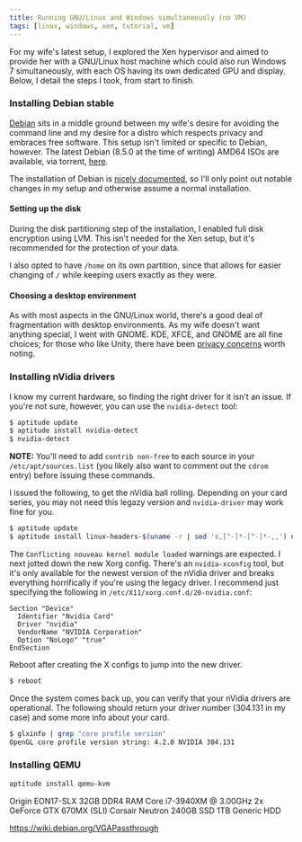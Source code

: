 ```yaml
---
title: Running GNU/Linux and Windows simultaneously (no VM)
tags: [linux, windows, xen, tutorial, vm]
---
```


For my wife's latest setup, I explored the Xen hypervisor and aimed to provide
her with a GNU/Linux host machine which could also run Windows 7
simultaneously, with each OS having its own dedicated GPU and display. Below, I
detail the steps I took, from start to finish.

### Installing Debian stable
[Debian](https://www.debian.org/) sits in a middle ground between my wife's
desire for avoiding the command line and my desire for a distro which respects
privacy and embraces free software. This setup isn't limited or specific to
Debian, however. The latest Debian (8.5.0 at the time of writing) AMD64 ISOs
are available, via torrent,
[here](http://cdimage.debian.org/debian-cd/current-live/amd64/bt-hybrid/).

The installation of Debian is [nicely documented](https://www.debian.org/releases/stable/amd64/), so I'll only point out notable changes in my setup and otherwise assume a normal installation.

#### Setting up the disk
During the disk partitioning step of the installation, I enabled full disk
encryption using LVM. This isn't needed for the Xen setup, but it's recommended
for the protection of your data.

I also opted to have `/home` on its own partition, since that allows for easier
changing of `/` while keeping users exactly as they were.

#### Choosing a desktop environment
As with most aspects in the GNU/Linux world, there's a good deal of
fragmentation with desktop environments. As my wife doesn't want anything
special, I went with GNOME. KDE, XFCE, and GNOME are all fine choices; for
those who like Unity, there have been [privacy
concerns](https://en.wikipedia.org/wiki/Unity_(user_interface)#Criticism) worth
noting.

### Installing nVidia drivers
I know my current hardware, so finding the right driver for it isn't an issue. If you're not sure, however, you can use the `nvidia-detect` tool:

```bash
$ aptitude update
$ aptitude install nvidia-detect
$ nvidia-detect
```

**NOTE:** You'll need to add `contrib non-free` to each source in your `/etc/apt/sources.list` (you likely also want to comment out the `cdrom` entry) before issuing these commands.

I issued the following, to get the nVidia ball rolling. Depending on your card series, you may not need this legazy version and `nvidia-driver` may work fine for you.

```bash
$ aptitude update
$ aptitude install linux-headers-$(uname -r | sed 's,[^-]*-[^-]*-,,') nvidia-legacy-304xx-kernel-dkms xserver-xorg-video-nvidia-legacy-304xx nvidia-support xserver-xorg-dev
```

The `Conflicting nouveau kernel module loaded` warnings are expected. I next
jotted down the new Xorg config. There's an `nvidia-xconfig` tool, but it's
only available for the newest version of the nVidia driver and breaks
everything horrifically if you're using the legacy driver. I recommend just
specifying the following in `/etc/X11/xorg.conf.d/20-nvidia.conf`:

```text
Section "Device"
  Identifier "Nvidia Card"
  Driver "nvidia"
  VendorName "NVIDIA Corporation"
  Option "NoLogo" "true"
EndSection
```

Reboot after creating the X configs to jump into the new driver.

```bash
$ reboot
```

Once the system comes back up, you can verify that your nVidia drivers are
operational. The following should return your driver number (304.131 in my
case) and some more info about your card.

```bash
$ glxinfo | grep "core profile version"
OpenGL core profile version string: 4.2.0 NVIDIA 304.131
```

### Installing QEMU
```bash
aptitude install qemu-kvm
```

Origin EON17-SLX
32GB DDR4 RAM
Core i7-3940XM @ 3.00GHz
2x GeForce GTX 670MX (SLI)
Corsair Neutron 240GB SSD
1TB Generic HDD

https://wiki.debian.org/VGAPassthrough
